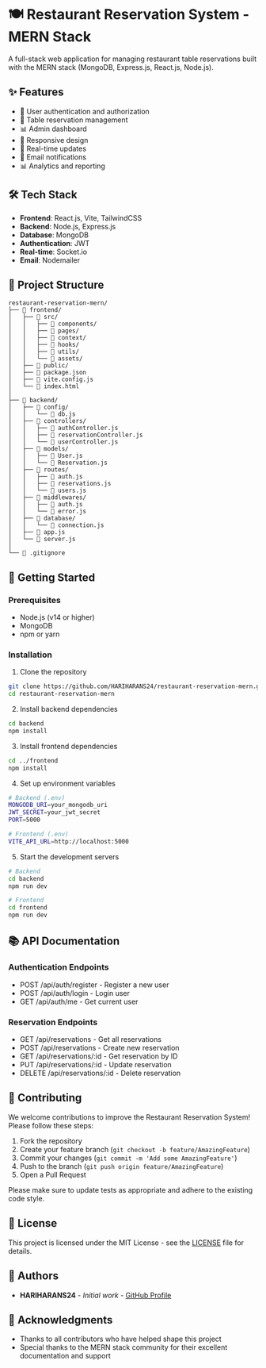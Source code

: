 # 🍽️ Restaurant Reservation System - MERN Stack

A full-stack web application for managing restaurant table reservations built with the MERN stack (MongoDB, Express.js, React.js, Node.js).

## ✨ Features
- 🔐 User authentication and authorization
- 📅 Table reservation management
- 📊 Admin dashboard
- 📱 Responsive design
- 🔄 Real-time updates
- 📧 Email notifications
- 📊 Analytics and reporting

## 🛠️ Tech Stack
- **Frontend**: React.js, Vite, TailwindCSS
- **Backend**: Node.js, Express.js
- **Database**: MongoDB
- **Authentication**: JWT
- **Real-time**: Socket.io
- **Email**: Nodemailer

## 📁 Project Structure
```
restaurant-reservation-mern/
├── 📂 frontend/
│   ├── 📂 src/
│   │   ├── 📂 components/
│   │   ├── 📂 pages/
│   │   ├── 📂 context/
│   │   ├── 📂 hooks/
│   │   ├── 📂 utils/
│   │   └── 📂 assets/
│   ├── 📂 public/
│   ├── 📄 package.json
│   ├── 📄 vite.config.js
│   └── 📄 index.html
│
├── 📂 backend/
│   ├── 📂 config/
│   │   └── 📄 db.js
│   ├── 📂 controllers/
│   │   ├── 📄 authController.js
│   │   ├── 📄 reservationController.js
│   │   └── 📄 userController.js
│   ├── 📂 models/
│   │   ├── 📄 User.js
│   │   └── 📄 Reservation.js
│   ├── 📂 routes/
│   │   ├── 📄 auth.js
│   │   ├── 📄 reservations.js
│   │   └── 📄 users.js
│   ├── 📂 middlewares/
│   │   ├── 📄 auth.js
│   │   └── 📄 error.js
│   ├── 📂 database/
│   │   └── 📄 connection.js
│   ├── 📄 app.js
│   └── 📄 server.js
│
└── 📄 .gitignore
```

## 🚀 Getting Started

### Prerequisites
- Node.js (v14 or higher)
- MongoDB
- npm or yarn

### Installation

1. Clone the repository
```bash
git clone https://github.com/HARIHARANS24/restaurant-reservation-mern.git
cd restaurant-reservation-mern
```

2. Install backend dependencies
```bash
cd backend
npm install
```

3. Install frontend dependencies
```bash
cd ../frontend
npm install
```

4. Set up environment variables
```bash
# Backend (.env)
MONGODB_URI=your_mongodb_uri
JWT_SECRET=your_jwt_secret
PORT=5000

# Frontend (.env)
VITE_API_URL=http://localhost:5000
```

5. Start the development servers
```bash
# Backend
cd backend
npm run dev

# Frontend
cd frontend
npm run dev
```

## 📚 API Documentation

### Authentication Endpoints
- POST /api/auth/register - Register a new user
- POST /api/auth/login - Login user
- GET /api/auth/me - Get current user

### Reservation Endpoints
- GET /api/reservations - Get all reservations
- POST /api/reservations - Create new reservation
- GET /api/reservations/:id - Get reservation by ID
- PUT /api/reservations/:id - Update reservation
- DELETE /api/reservations/:id - Delete reservation

## 🤝 Contributing

We welcome contributions to improve the Restaurant Reservation System! Please follow these steps:

1. Fork the repository
2. Create your feature branch (`git checkout -b feature/AmazingFeature`)
3. Commit your changes (`git commit -m 'Add some AmazingFeature'`)
4. Push to the branch (`git push origin feature/AmazingFeature`)
5. Open a Pull Request

Please make sure to update tests as appropriate and adhere to the existing code style.

## 📄 License

This project is licensed under the MIT License - see the [LICENSE](LICENSE) file for details.

## 👥 Authors

- **HARIHARANS24** - *Initial work* - [GitHub Profile](https://github.com/HARIHARANS24)

## 🙏 Acknowledgments

- Thanks to all contributors who have helped shape this project
- Special thanks to the MERN stack community for their excellent documentation and support 
